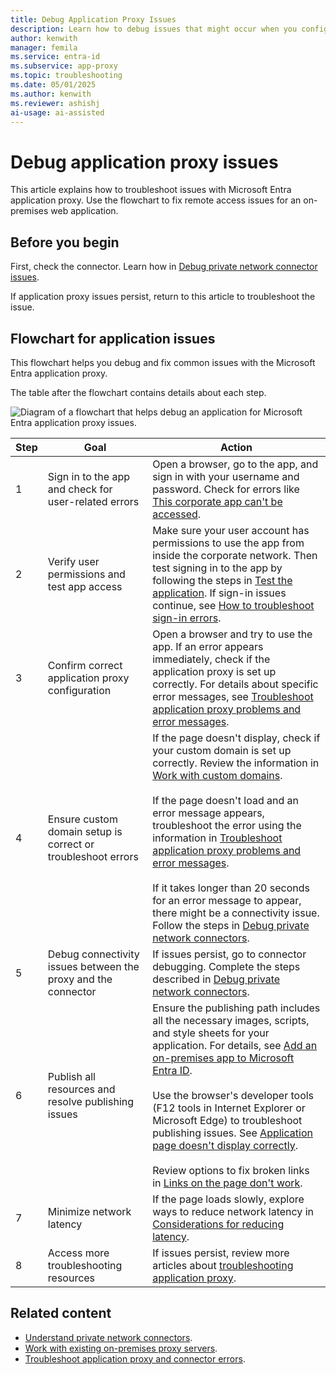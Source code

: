 ```yaml
---
title: Debug Application Proxy Issues
description: Learn how to debug issues that might occur when you configure Microsoft Entra application proxy.
author: kenwith
manager: femila
ms.service: entra-id
ms.subservice: app-proxy
ms.topic: troubleshooting
ms.date: 05/01/2025
ms.author: kenwith
ms.reviewer: ashishj
ai-usage: ai-assisted
---
```


# Debug application proxy issues

This article explains how to troubleshoot issues with Microsoft Entra application proxy. Use the flowchart to fix remote access issues for an on-premises web application.

## Before you begin

First, check the connector. Learn how in [Debug private network connector issues](application-proxy-debug-connectors.md).

If application proxy issues persist, return to this article to troubleshoot the issue.  

## Flowchart for application issues

This flowchart helps you debug and fix common issues with the Microsoft Entra application proxy.

The table after the flowchart contains details about each step.

![Diagram of a flowchart that helps debug an application for Microsoft Entra application proxy issues.](media/application-proxy-debug-apps/application-proxy-apps-debugging-flowchart.png)

| Step | Goal | Action |
|---------|---------|---------|
|1 | Sign in to the app and check for user-related errors | Open a browser, go to the app, and sign in with your username and password. Check for errors like [This corporate app can't be accessed](application-proxy-sign-in-bad-gateway-timeout-error.md). |
|2 | Verify user permissions and test app access | Make sure your user account has permissions to use the app from inside the corporate network. Then test signing in to the app by following the steps in [Test the application](application-proxy-add-on-premises-application.md#test-the-application). If sign-in issues continue, see [How to troubleshoot sign-in errors](~/identity/monitoring-health/concept-provisioning-logs.md?context=azure/active-directory/manage-apps/context/manage-apps-context). |
|3 | Confirm correct application proxy configuration | Open a browser and try to use the app. If an error appears immediately, check if the application proxy is set up correctly. For details about specific error messages, see [Troubleshoot application proxy problems and error messages](application-proxy-troubleshoot.md). |
|4 | Ensure custom domain setup is correct or troubleshoot errors | If the page doesn't display, check if your custom domain is set up correctly. Review the information in [Work with custom domains](how-to-configure-custom-domain.md).<br></br>If the page doesn't load and an error message appears, troubleshoot the error using the information in [Troubleshoot application proxy problems and error messages](application-proxy-troubleshoot.md).<br></br>If it takes longer than 20 seconds for an error message to appear, there might be a connectivity issue. Follow the steps in [Debug private network connectors](application-proxy-debug-connectors.md). |
|5 | Debug connectivity issues between the proxy and the connector | If issues persist, go to connector debugging. Complete the steps described in [Debug private network connectors](application-proxy-debug-connectors.md). |
|6 | Publish all resources and resolve publishing issues | Ensure the publishing path includes all the necessary images, scripts, and style sheets for your application. For details, see [Add an on-premises app to Microsoft Entra ID](application-proxy-add-on-premises-application.md).<br></br>Use the browser's developer tools (F12 tools in Internet Explorer or Microsoft Edge) to troubleshoot publishing issues. See [Application page doesn't display correctly](application-proxy-page-appearance-broken-problem.md).<br></br>Review options to fix broken links in [Links on the page don't work](application-proxy-page-links-broken-problem.md). |
|7 | Minimize network latency | If the page loads slowly, explore ways to reduce network latency in [Considerations for reducing latency](application-proxy-network-topology.md#considerations-for-reducing-latency). |
|8 | Access more troubleshooting resources | If issues persist, review more articles about [troubleshooting application proxy](application-proxy-troubleshoot.md). |

## Related content

- [Understand private network connectors](application-proxy-connectors.md).
- [Work with existing on-premises proxy servers](application-proxy-configure-connectors-with-proxy-servers.md).
- [Troubleshoot application proxy and connector errors](application-proxy-troubleshoot.md).
